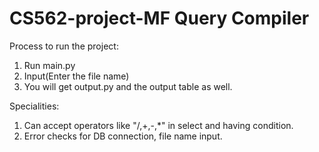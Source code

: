 # CS562-project-MF Query Compiler
Process to run the project:
1. Run main.py
2. Input(Enter the file name)
3. You will get output.py and the output table as well.

Specialities:
1. Can accept operators like "/,+,-,*" in select and having condition.
2. Error checks for DB connection, file name input.


